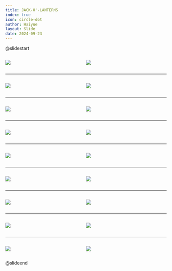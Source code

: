 ```yaml
---
title: JACK-O'-LANTERNS
index: true
icon: circle-dot
author: Haiyue
layout: Slide
date: 2024-09-23
---
```

 
@slidestart

<div style="display:flex">
<div style="flex:1">

![](https://raw.githubusercontent.com/yclord/reading/refs/heads/master/english/Level-N/JACK-O'-LANTERNS/001.webp)
</div>
<div style="flex:1">

![](https://raw.githubusercontent.com/yclord/reading/refs/heads/master/english/Level-N/JACK-O'-LANTERNS/002.webp)
</div>
</div>

---

<div style="display:flex">
<div style="flex:1">

![](https://raw.githubusercontent.com/yclord/reading/refs/heads/master/english/Level-N/JACK-O'-LANTERNS/003.webp)
</div>
<div style="flex:1">

![](https://raw.githubusercontent.com/yclord/reading/refs/heads/master/english/Level-N/JACK-O'-LANTERNS/004.webp)
</div>
</div>

---

<div style="display:flex">
<div style="flex:1">

![](https://raw.githubusercontent.com/yclord/reading/refs/heads/master/english/Level-N/JACK-O'-LANTERNS/005.webp)
</div>
<div style="flex:1">

![](https://raw.githubusercontent.com/yclord/reading/refs/heads/master/english/Level-N/JACK-O'-LANTERNS/006.webp)
</div>
</div>

---

<div style="display:flex">
<div style="flex:1">

![](https://raw.githubusercontent.com/yclord/reading/refs/heads/master/english/Level-N/JACK-O'-LANTERNS/007.webp)
</div>
<div style="flex:1">

![](https://raw.githubusercontent.com/yclord/reading/refs/heads/master/english/Level-N/JACK-O'-LANTERNS/008.webp)
</div>
</div>

---

<div style="display:flex">
<div style="flex:1">

![](https://raw.githubusercontent.com/yclord/reading/refs/heads/master/english/Level-N/JACK-O'-LANTERNS/009.webp)
</div>
<div style="flex:1">

![](https://raw.githubusercontent.com/yclord/reading/refs/heads/master/english/Level-N/JACK-O'-LANTERNS/010.webp)
</div>
</div>

---

<div style="display:flex">
<div style="flex:1">

![](https://raw.githubusercontent.com/yclord/reading/refs/heads/master/english/Level-N/JACK-O'-LANTERNS/011.webp)
</div>
<div style="flex:1">

![](https://raw.githubusercontent.com/yclord/reading/refs/heads/master/english/Level-N/JACK-O'-LANTERNS/012.webp)
</div>
</div>

---

<div style="display:flex">
<div style="flex:1">

![](https://raw.githubusercontent.com/yclord/reading/refs/heads/master/english/Level-N/JACK-O'-LANTERNS/013.webp)
</div>
<div style="flex:1">

![](https://raw.githubusercontent.com/yclord/reading/refs/heads/master/english/Level-N/JACK-O'-LANTERNS/014.webp)
</div>
</div>

---

<div style="display:flex">
<div style="flex:1">

![](https://raw.githubusercontent.com/yclord/reading/refs/heads/master/english/Level-N/JACK-O'-LANTERNS/015.webp)
</div>
<div style="flex:1">

![](https://raw.githubusercontent.com/yclord/reading/refs/heads/master/english/Level-N/JACK-O'-LANTERNS/016.webp)
</div>
</div>

---

<div style="display:flex">
<div style="flex:1">

![](https://raw.githubusercontent.com/yclord/reading/refs/heads/master/english/Level-N/JACK-O'-LANTERNS/017.webp)
</div>
<div style="flex:1">

![](https://raw.githubusercontent.com/yclord/reading/refs/heads/master/english/Level-N/JACK-O'-LANTERNS/018.webp)
</div>
</div>

@slideend